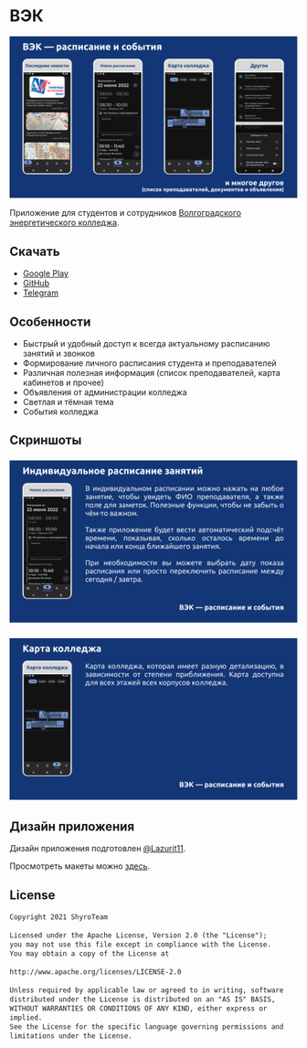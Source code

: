 # ВЭК

![основной функционал приложения](.github/assets/overview.png)

Приложение для студентов и сотрудников [Волгоградского энергетического колледжа](https://energocollege.ru/).

## Скачать
* [Google Play](https://play.google.com/store/apps/details?id=tem.apps.vpec)
* [GitHub](https://github.com/ShyroTeam/vpec/releases/latest)
* [Telegram](https://t.me/ShyroTeam)

## Особенности
* Быстрый и удобный доступ к всегда актуальному расписанию занятий и звонков
* Формирование личного расписания студента и преподавателей
* Различная полезная информация (список преподавателей, карта кабинетов и прочее)
* Объявления от администрации колледжа
* Светлая и тёмная тема
* События колледжа

## Скриншоты

### ![Индивидуальное расписание](.github/assets/schedule.png)

### ![Карта колледжа](.github/assets/college_map.png)



## Дизайн приложения
Дизайн приложения подготовлен [@Lazurit11](https://github.com/lazurit11).

Просмотреть макеты можно [здесь](https://www.figma.com/file/KrxdlfVlI88BKw8JRtZvf8/VPEC-UI?node-id=666%3A362).

## License
    Copyright 2021 ShyroTeam

    Licensed under the Apache License, Version 2.0 (the "License");
    you may not use this file except in compliance with the License.
    You may obtain a copy of the License at

    http://www.apache.org/licenses/LICENSE-2.0

    Unless required by applicable law or agreed to in writing, software
    distributed under the License is distributed on an "AS IS" BASIS,
    WITHOUT WARRANTIES OR CONDITIONS OF ANY KIND, either express or implied.
    See the License for the specific language governing permissions and
    limitations under the License.